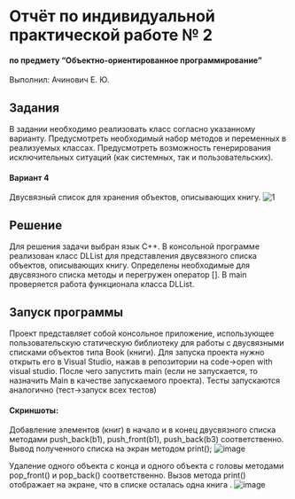 # Отчёт по индивидуальной практической работе № 2
#### по предмету “Объектно-ориентированное программирование”

Выполнил: Ачинович Е. Ю.

## Задания
В задании необходимо реализовать класс согласно указанному варианту.
Предусмотреть необходимый набор методов и переменных в реализуемых
классах. Предусмотреть возможность генерирования исключительных ситуаций (как системных, так и пользовательских).

#### Вариант 4
Двусвязный список для хранения объектов, описывающих книгу. 
![1](https://user-images.githubusercontent.com/75760235/212573450-0f539ff9-8dc3-4e57-bb62-a626db38570e.png)

## Решение
Для решения задачи выбран язык С++. 
В консольной программе реализован класс DLList для представления двусвязного списка объектов, описывающих книгу. Определены необходимые для двусвязного списка методы и перегружен оператор []. В main проверяется работа функционала класса DLList.









## Запуск программы
Проект представляет собой консольное приложение, использующее пользовательскую статическую библиотеку для работы с двусвязными списками объектов типа Book (книги). Для запуска проекта нужно открыть его в Visual Studio, нажав в репозитории на code->open with visual studio. После чего запустить main (если не запускается, то назначить Main в качестве запускаемого проекта). Тесты запускаются аналогично (тест->запуск всех тестов)
#### Скриншоты:
Добавление элементов (книг) в начало и в конец двусвязного списка методами push_back(b1), push_front(b1), push_back(b3) соответственно. Вывод полученного списка на экран методом print();
![image](https://user-images.githubusercontent.com/75760235/212573400-dbdecc50-ec98-4a30-b98f-1ae94c6f203f.png)
 












Удаление одного объекта с конца и одного объекта с головы методами pop_front() и pop_back() соответственно. Вызов метода print() отображает на экране, что в списке осталась одна книга . 
![image](https://user-images.githubusercontent.com/75760235/212573390-8b9d8d1b-e53d-4aae-9597-d235756e0bd7.png)

